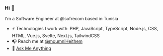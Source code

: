 ### Hi 👋


I'm a Software Engineer at @sofrecom based in Tunisia

- ⚡ Technologies I work with: PHP, JavaScript, TypeScript, Node.js, CSS, HTML, Vue.js, Svelte, Next.js, TailwindCSS
- 📭 Reach me at [@moumniHeithem](https://twitter.com/moumniHeithem)
- 🤔 [Ask Me Anything](https://github.com/heithemmoumni/AMA)
